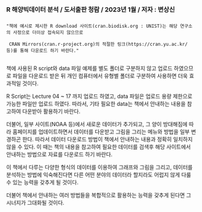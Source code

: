 ### R 해양빅데이터 분석 / 도서출판 청람 / 2023년 1월 / 저자 : 변상신 ###

###  
    "책에 예시로 제시한 R download 사이트(cran.biodisk.org : UNIST)는 해당 연구소의 사정으로 더이상 접속되지 않으므로   
       
     CRAN Mirrors(cran.r-project.org)의 적절한 링크(https://cran.yu.ac.kr/ 등)를 통해 다운로드 하기 바란다." 
##
책에 사용된 R script와 data 파일 예제를 별도 폴더로 구분하지 않고 업로드 하였으므로
파일을 다운로드 받은 뒤 개인 컴퓨터에서 유형별 폴더로 구분하여 사용하면 더욱 효과적일 것이다.


R Script는 Lecture 04 ~ 17 까지 업로드 하였고, data 파일은 업로드 용량 제한으로 가능한 파일만
업로드 하였다. 따라서, 기타 필요한 data는 책에서 안내하는 내용을 참고하여 다운받아 활용하기 바란다.

더불어, 일부 사이트(NOAA 등)에서 새로운 데이터가 추가되고, 그 양이 방대해짐에 따라 홈페이지를 
업데이트하면서 데이터를 다운받고 그림을 그리는 메뉴와 방법을 일부 변경하곤 한다. 
  따라서 데이터 다운로드 방법이 책에서 안내하는 내용과 정확히 일치하지 않을 수 있다. 
이 때는 책의 내용을 참고하여 필요한 데이터를 검색후 해당 사이트에서 안내하는 방법으로 자료를 다운로드 
하기 바란다.

  이 책에서 다루는 다양한 형식의 데이터를 이용하여 그래프와 그림을 그리고, 데이터를 분석하는 방법에
익숙해진다면 다른 어떤 분야의 데이터라 할지라도 어럽지 않게 다룰 수 있는 능력을 갖추게 될 것이다. 

  더불어 책에서 안내하는 여러 방법들을 복합적으로 활용하는 능력을 갖추게 된다면 그 시너지가 그대화될 것이다.
